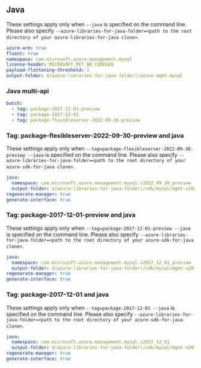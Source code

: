 ## Java

These settings apply only when `--java` is specified on the command line.
Please also specify `--azure-libraries-for-java-folder=<path to the root directory of your azure-libraries-for-java clone>`.

``` yaml $(java)
azure-arm: true
fluent: true
namespace: com.microsoft.azure.management.mysql
license-header: MICROSOFT_MIT_NO_CODEGEN
payload-flattening-threshold: 1
output-folder: $(azure-libraries-for-java-folder)/azure-mgmt-mysql
```

### Java multi-api

``` yaml $(java) && $(multiapi)
batch:
  - tag: package-2017-12-01-preview
  - tag: package-2017-12-01
  - tag: package-flexibleserver-2022-09-30-preview
```

### Tag: package-flexibleserver-2022-09-30-preview and java

These settings apply only when `--tag=package-flexibleserver-2022-09-30-preview --java` is specified on the command line.
Please also specify `--azure-libraries-for-java-folder=<path to the root directory of your azure-sdk-for-java clone>`.

``` yaml $(tag) == 'package-flexibleserver-2022-09-30-preview' && $(java) && $(multiapi)
java:
  namespace: com.microsoft.azure.management.mysql.v2022_09_30_preview
  output-folder: $(azure-libraries-for-java-folder)/sdk/mysql/mgmt-v2022_09_30_preview
regenerate-manager: true
generate-interface: true
```

### Tag: package-2017-12-01-preview and java

These settings apply only when `--tag=package-2017-12-01-preview --java` is specified on the command line.
Please also specify `--azure-libraries-for-java-folder=<path to the root directory of your azure-sdk-for-java clone>`.

``` yaml $(tag) == 'package-2017-12-01-preview' && $(java) && $(multiapi)
java:
  namespace: com.microsoft.azure.management.mysql.v2017_12_01_preview
  output-folder: $(azure-libraries-for-java-folder)/sdk/mysql/mgmt-v2017_12_01_preview
regenerate-manager: true
generate-interface: true
```

### Tag: package-2017-12-01 and java

These settings apply only when `--tag=package-2017-12-01 --java` is specified on the command line.
Please also specify `--azure-libraries-for-java-folder=<path to the root directory of your azure-sdk-for-java clone>`.

``` yaml $(tag) == 'package-2017-12-01' && $(java) && $(multiapi)
java:
  namespace: com.microsoft.azure.management.mysql.v2017_12_01
  output-folder: $(azure-libraries-for-java-folder)/sdk/mysql/mgmt-v2017_12_01
regenerate-manager: true
generate-interface: true
```